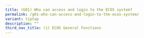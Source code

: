 ```yaml
---
title: (G01) Who can access and login to the ECOS system?
permalink: /g01-who-can-access-and-login-to-the-ecos-system/
variant: tiptap
description: ""
third_nav_title: (1) ECOS General Functions
---
```

